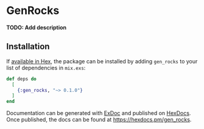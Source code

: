 # GenRocks

**TODO: Add description**

## Installation

If [available in Hex](https://hex.pm/docs/publish), the package can be installed
by adding `gen_rocks` to your list of dependencies in `mix.exs`:

```elixir
def deps do
  [
    {:gen_rocks, "~> 0.1.0"}
  ]
end
```

Documentation can be generated with [ExDoc](https://github.com/elixir-lang/ex_doc)
and published on [HexDocs](https://hexdocs.pm). Once published, the docs can
be found at <https://hexdocs.pm/gen_rocks>.

